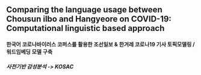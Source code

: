 ## Comparing the language usage between Chousun ilbo and Hangyeore on COVID-19: Computational linguistic based approach
#### 한국어 코로나바이러스 코퍼스를 활용한 조선일보 & 한겨레 코로나19 기사 토픽모델링 / 워드임베딩 모델 구축
##### 사전기반 감성분석 -> KOSAC
